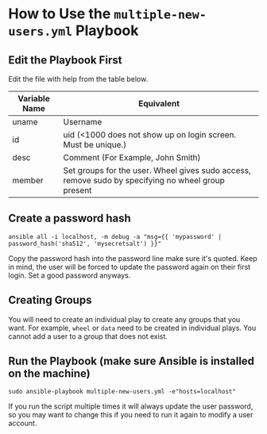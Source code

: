 # How to Use the `multiple-new-users.yml` Playbook
## Edit the Playbook First
Edit the file with help from the table below. 

| Variable Name  | Equivalent                                                                                         |
|----------------|----------------------------------------------------------------------------------------------------|
| uname          | Username                                                                                           |
| id             | uid (<1000 does not show up on login screen. Must be unique.)                                      |
| desc           | Comment (For Example, John Smith)                                                                  |
| member         | Set groups for the user. Wheel gives sudo access, remove sudo by specifying no wheel group present |

## Create a password hash

`ansible all -i localhost, -m debug -a "msg={{ 'mypassword' | password_hash('sha512', 'mysecretsalt') }}"`

Copy the password hash into the password line make sure it's quoted. Keep in mind, the user will be forced to update the password again
on their first login. Set a good password anyways. 

## Creating Groups

You will need to create an individual play to create any groups that you want. For example, `wheel` or `data` need to be created 
in individual plays. You cannot add a user to a group that does not exist. 

## Run the Playbook (make sure Ansible is installed on the machine) 

`sudo ansible-playbook multiple-new-users.yml -e"hosts=localhost"`

If you run the script multiple times it will always update the user password, so you may want to change this if you need to run it again
to modify a user account. 
